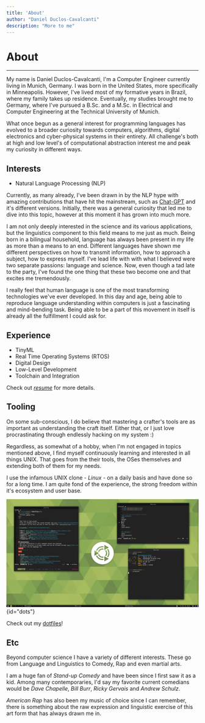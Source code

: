```yaml
---
title: 'About'
author: "Daniel Duclos-Cavalcanti"
description: "More to me"
---
```


# About
<hr />

My name is Daniel Duclos-Cavalcanti, I'm a Computer Engineer currently living in Munich, Germany. I was born in the United States, more specifically in Minneapolis. However, I've lived most of my formative years in Brazil, where my family takes up residence. Eventually, my studies brought me to Germany, where I've pursued a B.Sc. and a M.Sc. in Electrical and Computer Engineering at the Technical University of Munich.

What once begun as a general interest for programming languages has evolved to a broader curiosity towards computers, algorithms, digital electronics and cyber-physical systems in their entirety. All challenge's both at high and low level's of computational abstraction interest me and peak my curiosity in different ways.

## Interests

+ Natural Language Processing (NLP)

Currently, as many already, I've been drawn in by the NLP hype with amazing contributions that have hit the mainstream, such as [Chat-GPT](https://openai.com/blog/chatgpt) and it's different versions. Initially, there was a general curiosity that led me to dive into this topic, however at this moment it has grown into much more. 

I am not only deeply interested in the science and its various applications, but the linguistics component to this field means to me just as much. Being born in a bilingual household, language has always been present in my life as more than a means to an end. Different languages have shown me different perspectives on how to transmit information, how to approach a subject, how to express myself. I've lead life with with what I believed were two separate passions: language and science. Now, even though a tad late to the party, I've found the one thing that these two become one and that excites me tremendously.

I really feel that human language is one of the most transforming technologies we've ever developed. In this day and age, being able to reproduce language understanding within computers is just a fascinating and mind-bending task. Being able to be a part of this movement in itself is already all the fulfillment I could ask for.

## Experience

+ TinyML
+ Real Time Operating Systems (RTOS) 
+ Digital Design 
+ Low-Level Development
+ Toolchain and Integration

Check out [_resume_](/resume) for more details.

## Tooling

On some sub-conscious, I do believe that mastering a crafter's tools are as important as understanding 
the craft itself. Either that, or I just love procrastinating through endlessly hacking on my system :)

Regardless, as somewhat of a hobby, when I'm not engaged in topics mentioned above, I find myself continuously learning and interested in all things UNIX. 
That goes from the their tools, the OSes themselves and extending both of them for my needs. 

I use the infamous UNIX clone - _Linux_ - on a daily basis and have done so for a long time. I am quite fond of the experience, the strong freedom within it's ecosystem and user base.

![](/assets/images/dotfiles.png){id="dots"}

Check out my [dotfiles](https://www.github.com/duclos-cavalcanti/dotfiles)!

## Etc

Beyond computer science I have a variety of different interests. These go from Language and Linguistics to Comedy, Rap and even martial arts.

I am a huge fan of *Stand-up Comedy* and have been since I first saw it as a kid. Among many contemporaries, I'd say my favorite current comedians would be *Dave Chapelle*, *Bill Burr*, *Ricky Gervais* and *Andrew Schulz*.

*American Rap* has also been my music of choice since I can remember, there is something about the raw expression and linguistic exercise of this art form that has always drawn me in.
